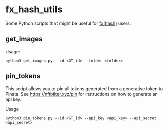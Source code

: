 # fx_hash_utils

Some Python scripts that might be useful for [fx(hash)](https://fxhash.xyz/) users.

## get_images

Usage:
```
python3 get_images.py --id <GT_id> --folder <folder>
```

## pin_tokens

This script allows you to pin all tokens generated from a generative token to Pinata.
See https://nftbiker.xyz/pin for instructions on how to generate an api key.

Usage
```
python3 pin_tokens.py --id <GT_id> --api_key <api_key> --api_secret <api_secret>
```
